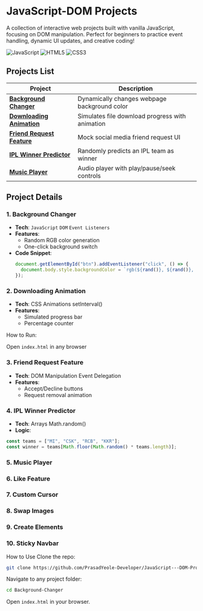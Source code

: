 # JavaScript-DOM Projects
A collection of interactive web projects built with vanilla JavaScript, focusing on DOM manipulation. Perfect for beginners to practice event handling, dynamic UI updates, and creative coding!

![JavaScript](https://img.shields.io/badge/JavaScript-ES6+-yellow) ![HTML5](https://img.shields.io/badge/HTML5-E34F26?logo=html5) ![CSS3](https://img.shields.io/badge/CSS3-1572B6?logo=css3)

## Projects List 

| Project | Description |
|---------|------------|
| **[Background Changer](#)** | Dynamically changes webpage background color | 
| **[Downloading Animation](#)** | Simulates file download progress with animation |
| **[Friend Request Feature](#)** | Mock social media friend request UI | 
| **[IPL Winner Predictor](#)** | Randomly predicts an IPL team as winner |
| **[Music Player](#)** | Audio player with play/pause/seek controls |

## Project Details 

### 1. Background Changer
- **Tech**: `JavaScript` `DOM` `Event Listeners`
- **Features**:
  - Random RGB color generation
  - One-click background switch
- **Code Snippet**:
  ```javascript
  document.getElementById("btn").addEventListener("click", () => {
    document.body.style.backgroundColor = `rgb(${rand()}, ${rand()}, ${rand()})`;
  });
  
### 2. Downloading Animation
- **Tech**: CSS Animations setInterval()
- **Features**:
  - Simulated progress bar
  - Percentage counter

How to Run:

Open `index.html` in any browser

### 3. Friend Request Feature
- **Tech**: DOM Manipulation Event Delegation
- **Features**: 
  - Accept/Decline buttons
  - Request removal animation

### 4. IPL Winner Predictor
- **Tech**: Arrays Math.random()
- **Logic**:
```js
const teams = ["MI", "CSK", "RCB", "KKR"];
const winner = teams[Math.floor(Math.random() * teams.length)];
```

### 5. Music Player
### 6. Like Feature
### 7. Custom Cursor
### 8. Swap Images
### 9. Create Elements
### 10. Sticky Navbar

How to Use 
Clone the repo:

```bash
git clone https://github.com/PrasadYeole-Developer/JavaScript---DOM-Projects.git
```

Navigate to any project folder:

```bash
cd Background-Changer
```
Open `index.html` in your browser.
